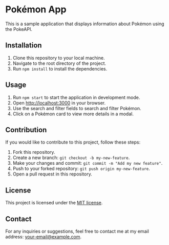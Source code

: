 # Pokémon App

This is a sample application that displays information about Pokémon using the PokeAPI.

## Installation

1. Clone this repository to your local machine.
2. Navigate to the root directory of the project.
3. Run `npm install` to install the dependencies.

## Usage

1. Run `npm start` to start the application in development mode.
2. Open [http://localhost:3000](http://localhost:3000) in your browser.
3. Use the search and filter fields to search and filter Pokémon.
4. Click on a Pokémon card to view more details in a modal.

## Contribution

If you would like to contribute to this project, follow these steps:

1. Fork this repository.
2. Create a new branch: `git checkout -b my-new-feature`.
3. Make your changes and commit: `git commit -m "Add my new feature"`.
4. Push to your forked repository: `git push origin my-new-feature`.
5. Open a pull request in this repository.

## License

This project is licensed under the [MIT license](https://opensource.org/licenses/MIT).

## Contact

For any inquiries or suggestions, feel free to contact me at my email address: your-email@example.com.

 
 
